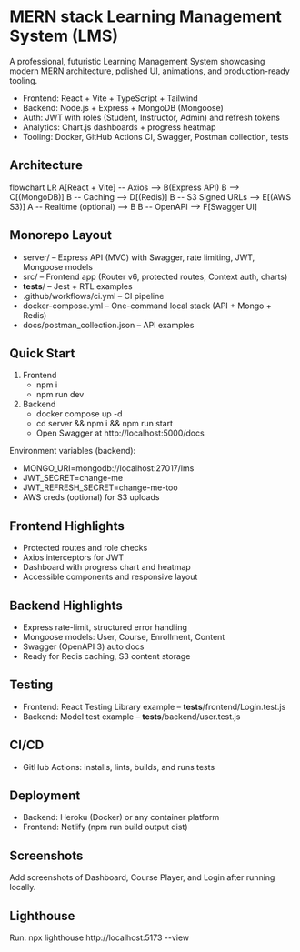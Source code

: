 # MERN stack Learning Management System (LMS)

A professional, futuristic Learning Management System showcasing modern MERN architecture, polished UI, animations, and production-ready tooling.

- Frontend: React + Vite + TypeScript + Tailwind
- Backend: Node.js + Express + MongoDB (Mongoose)
- Auth: JWT with roles (Student, Instructor, Admin) and refresh tokens
- Analytics: Chart.js dashboards + progress heatmap
- Tooling: Docker, GitHub Actions CI, Swagger, Postman collection, tests

## Architecture

<lov-mermaid>
flowchart LR
  A[React + Vite] -- Axios --> B(Express API)
  B --> C[(MongoDB)]
  B -- Caching --> D[(Redis)]
  B -- S3 Signed URLs --> E[(AWS S3)]
  A -- Realtime (optional) --> B
  B -- OpenAPI --> F[Swagger UI]
</lov-mermaid>

## Monorepo Layout

- server/ – Express API (MVC) with Swagger, rate limiting, JWT, Mongoose models
- src/ – Frontend app (Router v6, protected routes, Context auth, charts)
- __tests__/ – Jest + RTL examples
- .github/workflows/ci.yml – CI pipeline
- docker-compose.yml – One-command local stack (API + Mongo + Redis)
- docs/postman_collection.json – API examples

## Quick Start

1. Frontend
   - npm i
   - npm run dev
2. Backend
   - docker compose up -d
   - cd server && npm i && npm run start
   - Open Swagger at http://localhost:5000/docs

Environment variables (backend):
- MONGO_URI=mongodb://localhost:27017/lms
- JWT_SECRET=change-me
- JWT_REFRESH_SECRET=change-me-too
- AWS creds (optional) for S3 uploads

## Frontend Highlights
- Protected routes and role checks
- Axios interceptors for JWT
- Dashboard with progress chart and heatmap
- Accessible components and responsive layout

## Backend Highlights
- Express rate-limit, structured error handling
- Mongoose models: User, Course, Enrollment, Content
- Swagger (OpenAPI 3) auto docs
- Ready for Redis caching, S3 content storage

## Testing
- Frontend: React Testing Library example – __tests__/frontend/Login.test.js
- Backend: Model test example – __tests__/backend/user.test.js

## CI/CD
- GitHub Actions: installs, lints, builds, and runs tests

## Deployment
- Backend: Heroku (Docker) or any container platform
- Frontend: Netlify (npm run build output dist)

## Screenshots
Add screenshots of Dashboard, Course Player, and Login after running locally.

## Lighthouse
Run: npx lighthouse http://localhost:5173 --view

